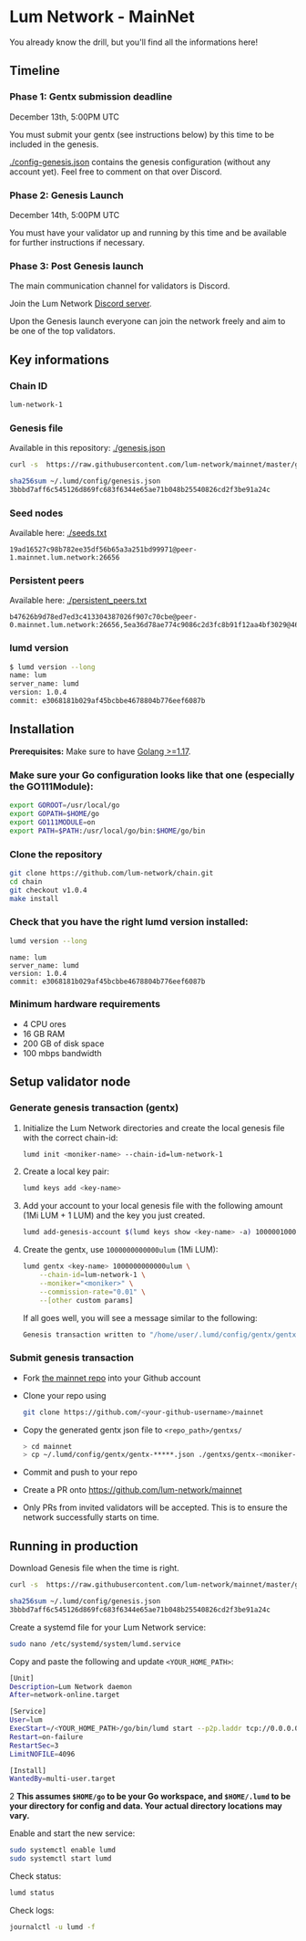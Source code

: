 # Lum Network - MainNet

You already know the drill, but you'll find all the informations here!

## Timeline
### Phase 1: Gentx submission deadline
December 13th, 5:00PM UTC

You must submit your gentx (see instructions below) by this time to be included in the genesis.

[./config-genesis.json](./config-genesis.json) contains the genesis configuration (without any account yet). Feel free to comment on that over Discord.

### Phase 2: Genesis Launch
December 14th, 5:00PM UTC

You must have your validator up and running by this time and be available for further instructions if necessary.

### Phase 3: Post Genesis launch
The main communication channel for validators is Discord.

Join the Lum Network [Discord server](https://discord.gg/KwyVvnBcXF).

Upon the Genesis launch everyone can join the network freely and aim to be one of the top validators.

## Key informations

### Chain ID
```bash
lum-network-1
```

### Genesis file
Available in this repository: [./genesis.json](./genesis.json)

```sh
curl -s  https://raw.githubusercontent.com/lum-network/mainnet/master/genesis.json > ~/.lumd/config/genesis.json

sha256sum ~/.lumd/config/genesis.json
3bbbd7aff6c545126d869fc683f6344e65ae71b048b25540826cd2f3be91a24c
```

### Seed nodes
Available here: [./seeds.txt](./seeds.txt)

```
19ad16527c98b782ee35df56b65a3a251bd99971@peer-1.mainnet.lum.network:26656
```

### Persistent peers
Available here: [./persistent_peers.txt](./persistent_peers.txt)

```
b47626b9d78ed7ed3c413304387026f907c70cbe@peer-0.mainnet.lum.network:26656,5ea36d78ae774c9086c2d3fc8b91f12aa4bf3029@46.101.251.76:26656,a7f8832cb8842f9fb118122354fff22d3051fb83@3.36.179.104:26656,9afac13ba62fbfaf8d06867c30007162511093c0@54.214.134.223:26656,433c60a5bc0a693484b7af26208922b84773117e@34.209.132.0:26656,8fafab32895a31a0d7f17de58eddb492c6ced6d1@185.194.219.83:36656,c06eae3d9ea779710bca44e03f57e961b59d63f1@82.65.223.126:46656
```

### lumd version

```sh
$ lumd version --long
name: lum
server_name: lumd
version: 1.0.4
commit: e3068181b029af45bcbbe4678804b776eef6087b
```

## Installation

**Prerequisites:** Make sure to have [Golang >=1.17](https://golang.org/).

### Make sure your Go configuration looks like that one (especially the GO111Module):

```sh
export GOROOT=/usr/local/go
export GOPATH=$HOME/go
export GO111MODULE=on
export PATH=$PATH:/usr/local/go/bin:$HOME/go/bin
```

### Clone the repository

```sh
git clone https://github.com/lum-network/chain.git
cd chain
git checkout v1.0.4
make install
```

### Check that you have the right lumd version installed:

```sh
lumd version --long
```
```
name: lum
server_name: lumd
version: 1.0.4
commit: e3068181b029af45bcbbe4678804b776eef6087b
```

### Minimum hardware requirements

- 4 CPU ores
- 16 GB RAM
- 200 GB of disk space
- 100 mbps bandwidth

## Setup validator node

### Generate genesis transaction (gentx)

1. Initialize the Lum Network directories and create the local genesis file with the correct chain-id:

   ```sh
   lumd init <moniker-name> --chain-id=lum-network-1
   ```

2. Create a local key pair:

   ```sh
   lumd keys add <key-name>
   ```

3. Add your account to your local genesis file with the following amount (1Mi LUM + 1 LUM) and the key you just created.

   ```sh
   lumd add-genesis-account $(lumd keys show <key-name> -a) 1000001000000ulum
   ```

4. Create the gentx, use `1000000000000ulum` (1Mi LUM):

   ```sh
   lumd gentx <key-name> 1000000000000ulum \
       --chain-id=lum-network-1 \
       --moniker="<moniker>" \
       --commission-rate="0.01" \
       --[other custom params]
   ```

   If all goes well, you will see a message similar to the following:

   ```sh
   Genesis transaction written to "/home/user/.lumd/config/gentx/gentx-******.json"
   ```

### Submit genesis transaction

- Fork [the mainnet repo](https://github.com/lum-network/mainnet) into your Github account

- Clone your repo using

  ```bash
  git clone https://github.com/<your-github-username>/mainnet
  ```

- Copy the generated gentx json file to `<repo_path>/gentxs/`

  ```sh
  > cd mainnet
  > cp ~/.lumd/config/gentx/gentx-*****.json ./gentxs/gentx-<moniker-name>.json
  ```

- Commit and push to your repo
- Create a PR onto https://github.com/lum-network/mainnet
- Only PRs from invited validators will be accepted. This is to ensure the network successfully starts on time.

## Running in production

Download Genesis file when the time is right.
```sh
curl -s  https://raw.githubusercontent.com/lum-network/mainnet/master/genesis.json > ~/.lumd/config/genesis.json

sha256sum ~/.lumd/config/genesis.json
3bbbd7aff6c545126d869fc683f6344e65ae71b048b25540826cd2f3be91a24c
```

Create a systemd file for your Lum Network service:

```sh
sudo nano /etc/systemd/system/lumd.service
```

Copy and paste the following and update `<YOUR_HOME_PATH>`:

```sh
[Unit]
Description=Lum Network daemon
After=network-online.target

[Service]
User=lum
ExecStart=/<YOUR_HOME_PATH>/go/bin/lumd start --p2p.laddr tcp://0.0.0.0:26656 --home /<YOUR_HOME_PATH>/.lumd
Restart=on-failure
RestartSec=3
LimitNOFILE=4096

[Install]
WantedBy=multi-user.target
```

2
**This assumes `$HOME/go` to be your Go workspace, and `$HOME/.lumd` to be your directory for config and data. Your actual directory locations may vary.**

Enable and start the new service:

```sh
sudo systemctl enable lumd
sudo systemctl start lumd
```

Check status:

```sh
lumd status
```

Check logs:

```sh
journalctl -u lumd -f
```
